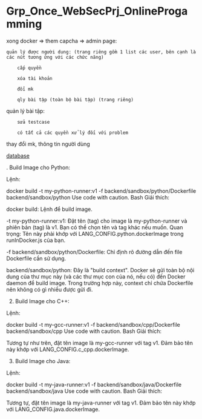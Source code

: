 # Grp_Once_WebSecPrj_OnlineProgamming

xong docker => them capcha => 
admin page:

	quản lý được người dung: (trang riêng gồm 1 list các user, bên cạnh là các nút tương ứng với các chức năng)
 
		cấp quyền
  
		xóa tài khoản
  
		đổi mk
  
		qly bài tập (toàn bộ bài tập) (trang riêng)


			
quản lý bài tập:

		sửa testcase
  
		có tất cả các quyền xử lý đối với problem

thay đổi mk, thông tin người dùng

[database](https://drawsql.app/teams/none-3464/diagrams/web-competitive-programming)

. Build Image cho Python:

Lệnh:

docker build -t my-python-runner:v1 -f backend/sandbox/python/Dockerfile backend/sandbox/python
Use code with caution.
Bash
Giải thích:

docker build: Lệnh để build image.

-t my-python-runner:v1: Đặt tên (tag) cho image là my-python-runner và phiên bản (tag) là v1. Bạn có thể chọn tên và tag khác nếu muốn. Quan trọng: Tên này phải khớp với LANG_CONFIG.python.dockerImage trong runInDocker.js của bạn.

-f backend/sandbox/python/Dockerfile: Chỉ định rõ đường dẫn đến file Dockerfile cần sử dụng.

backend/sandbox/python: Đây là "build context". Docker sẽ gửi toàn bộ nội dung của thư mục này (và các thư mục con của nó, nếu có) đến Docker daemon để build image. Trong trường hợp này, context chỉ chứa Dockerfile nên không có gì nhiều được gửi đi.

2. Build Image cho C++:

Lệnh:

docker build -t my-gcc-runner:v1 -f backend/sandbox/cpp/Dockerfile backend/sandbox/cpp
Use code with caution.
Bash
Giải thích:

Tương tự như trên, đặt tên image là my-gcc-runner với tag v1. Đảm bảo tên này khớp với LANG_CONFIG.c_cpp.dockerImage.

3. Build Image cho Java:

Lệnh:

docker build -t my-java-runner:v1 -f backend/sandbox/java/Dockerfile backend/sandbox/java
Use code with caution.
Bash
Giải thích:

Tương tự, đặt tên image là my-java-runner với tag v1. Đảm bảo tên này khớp với LANG_CONFIG.java.dockerImage.
